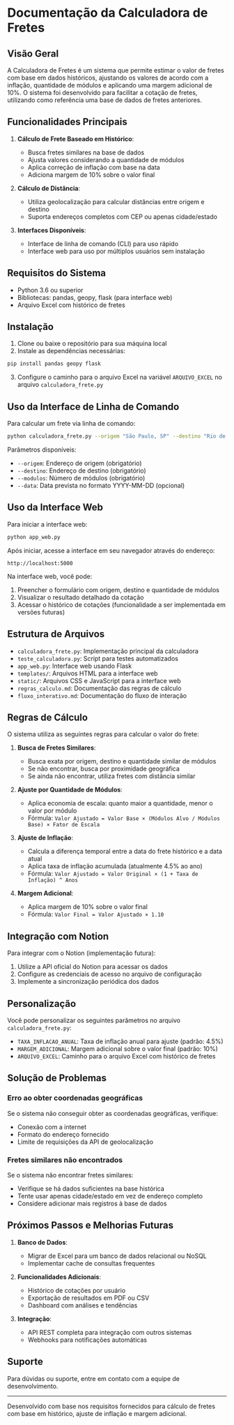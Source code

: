# Documentação da Calculadora de Fretes

## Visão Geral

A Calculadora de Fretes é um sistema que permite estimar o valor de fretes com base em dados históricos, ajustando os valores de acordo com a inflação, quantidade de módulos e aplicando uma margem adicional de 10%. O sistema foi desenvolvido para facilitar a cotação de fretes, utilizando como referência uma base de dados de fretes anteriores.

## Funcionalidades Principais

1. **Cálculo de Frete Baseado em Histórico**:
   - Busca fretes similares na base de dados
   - Ajusta valores considerando a quantidade de módulos
   - Aplica correção de inflação com base na data
   - Adiciona margem de 10% sobre o valor final

2. **Cálculo de Distância**:
   - Utiliza geolocalização para calcular distâncias entre origem e destino
   - Suporta endereços completos com CEP ou apenas cidade/estado

3. **Interfaces Disponíveis**:
   - Interface de linha de comando (CLI) para uso rápido
   - Interface web para uso por múltiplos usuários sem instalação

## Requisitos do Sistema

- Python 3.6 ou superior
- Bibliotecas: pandas, geopy, flask (para interface web)
- Arquivo Excel com histórico de fretes

## Instalação

1. Clone ou baixe o repositório para sua máquina local
2. Instale as dependências necessárias:

```bash
pip install pandas geopy flask
```

3. Configure o caminho para o arquivo Excel na variável `ARQUIVO_EXCEL` no arquivo `calculadora_frete.py`

## Uso da Interface de Linha de Comando

Para calcular um frete via linha de comando:

```bash
python calculadora_frete.py --origem "São Paulo, SP" --destino "Rio de Janeiro, RJ" --modulos 200
```

Parâmetros disponíveis:
- `--origem`: Endereço de origem (obrigatório)
- `--destino`: Endereço de destino (obrigatório)
- `--modulos`: Número de módulos (obrigatório)
- `--data`: Data prevista no formato YYYY-MM-DD (opcional)

## Uso da Interface Web

Para iniciar a interface web:

```bash
python app_web.py
```

Após iniciar, acesse a interface em seu navegador através do endereço:
```
http://localhost:5000
```

Na interface web, você pode:
1. Preencher o formulário com origem, destino e quantidade de módulos
2. Visualizar o resultado detalhado da cotação
3. Acessar o histórico de cotações (funcionalidade a ser implementada em versões futuras)

## Estrutura de Arquivos

- `calculadora_frete.py`: Implementação principal da calculadora
- `teste_calculadora.py`: Script para testes automatizados
- `app_web.py`: Interface web usando Flask
- `templates/`: Arquivos HTML para a interface web
- `static/`: Arquivos CSS e JavaScript para a interface web
- `regras_calculo.md`: Documentação das regras de cálculo
- `fluxo_interativo.md`: Documentação do fluxo de interação

## Regras de Cálculo

O sistema utiliza as seguintes regras para calcular o valor do frete:

1. **Busca de Fretes Similares**:
   - Busca exata por origem, destino e quantidade similar de módulos
   - Se não encontrar, busca por proximidade geográfica
   - Se ainda não encontrar, utiliza fretes com distância similar

2. **Ajuste por Quantidade de Módulos**:
   - Aplica economia de escala: quanto maior a quantidade, menor o valor por módulo
   - Fórmula: `Valor Ajustado = Valor Base × (Módulos Alvo / Módulos Base) × Fator de Escala`

3. **Ajuste de Inflação**:
   - Calcula a diferença temporal entre a data do frete histórico e a data atual
   - Aplica taxa de inflação acumulada (atualmente 4.5% ao ano)
   - Fórmula: `Valor Ajustado = Valor Original × (1 + Taxa de Inflação) ^ Anos`

4. **Margem Adicional**:
   - Aplica margem de 10% sobre o valor final
   - Fórmula: `Valor Final = Valor Ajustado × 1.10`

## Integração com Notion

Para integrar com o Notion (implementação futura):

1. Utilize a API oficial do Notion para acessar os dados
2. Configure as credenciais de acesso no arquivo de configuração
3. Implemente a sincronização periódica dos dados

## Personalização

Você pode personalizar os seguintes parâmetros no arquivo `calculadora_frete.py`:

- `TAXA_INFLACAO_ANUAL`: Taxa de inflação anual para ajuste (padrão: 4.5%)
- `MARGEM_ADICIONAL`: Margem adicional sobre o valor final (padrão: 10%)
- `ARQUIVO_EXCEL`: Caminho para o arquivo Excel com histórico de fretes

## Solução de Problemas

### Erro ao obter coordenadas geográficas

Se o sistema não conseguir obter as coordenadas geográficas, verifique:
- Conexão com a internet
- Formato do endereço fornecido
- Limite de requisições da API de geolocalização

### Fretes similares não encontrados

Se o sistema não encontrar fretes similares:
- Verifique se há dados suficientes na base histórica
- Tente usar apenas cidade/estado em vez de endereço completo
- Considere adicionar mais registros à base de dados

## Próximos Passos e Melhorias Futuras

1. **Banco de Dados**:
   - Migrar de Excel para um banco de dados relacional ou NoSQL
   - Implementar cache de consultas frequentes

2. **Funcionalidades Adicionais**:
   - Histórico de cotações por usuário
   - Exportação de resultados em PDF ou CSV
   - Dashboard com análises e tendências

3. **Integração**:
   - API REST completa para integração com outros sistemas
   - Webhooks para notificações automáticas

## Suporte

Para dúvidas ou suporte, entre em contato com a equipe de desenvolvimento.

---

Desenvolvido com base nos requisitos fornecidos para cálculo de fretes com base em histórico, ajuste de inflação e margem adicional.
